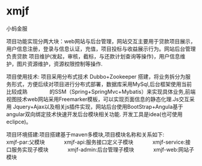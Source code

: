 # xmjf
小蚂金服

项目功能实现分两大块：web网站与后台管理，网站交互主要用于贷款项目展示，用户信息注册，登录与信息认证，充值，项目投标与收益展示行为。网站后台管理负责贷款                     项目维护(发起，审核，截标，与还款计划查询等操作)，用户信息维护，图片资源维护，资源权限控制等操作.

项目使用技术: 项目采用分布式技术 Dubbo+Zookeeper 搭建，将业务拆分为服务形式，方便后续对项目进行分布式部署，数据库采用MySql,后台框架使用当前比较成熟               的SSM（Spring+SpringMvc+Mybatis）来实现具体业务,前端视图技术web网站采用Freemarker模板，可以实现页面信息的静态化理.Js交互采用                       Jquery+Ajax以及相关js插件实现，网站后台使用BootStrap+Angula基于angular双向绑定技术快速开发后台模块相关功能. 
            开发工具是idea(也可使用 eclipce)。

项目环境搭建:项目搭建基于maven多模块,项目模块名称和关系如下:
             xmjf-par:父模块
             xmjf-api:服务接口定义子模块
             xmjf-service:接口服务实现子模块
             xmjf-admin:后台管理子模块
             xmjf-web:网站子模块
